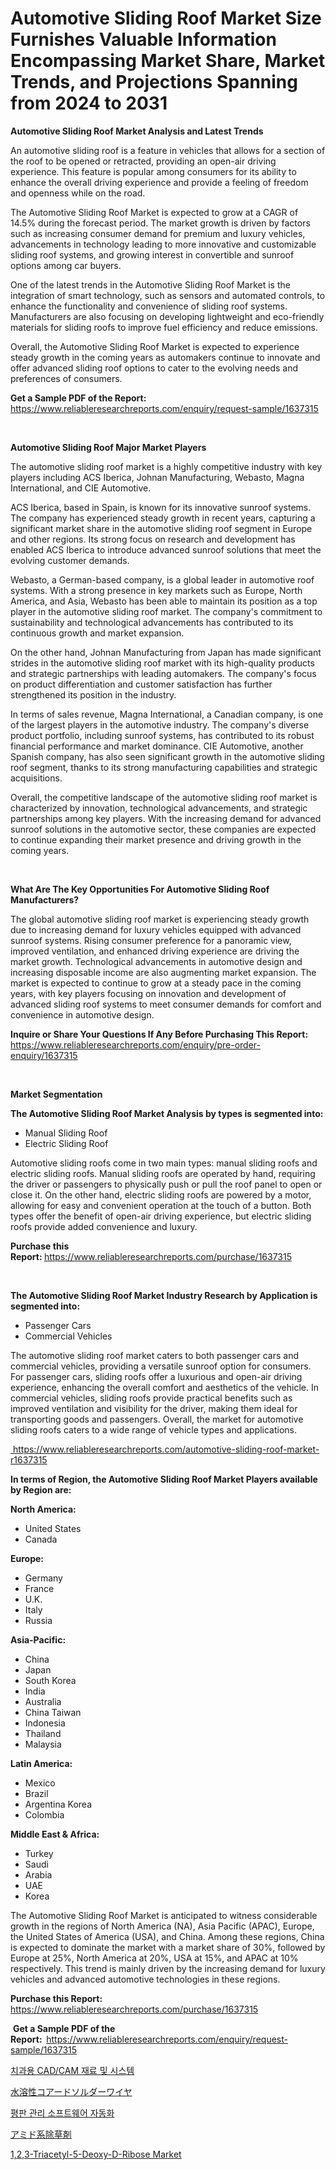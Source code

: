 <p><h1>Automotive Sliding Roof Market Size Furnishes Valuable Information Encompassing Market Share, Market Trends, and Projections Spanning from 2024 to 2031</h1></p><p><strong>Automotive Sliding Roof Market Analysis and Latest Trends</strong></p>
<p><p>An automotive sliding roof is a feature in vehicles that allows for a section of the roof to be opened or retracted, providing an open-air driving experience. This feature is popular among consumers for its ability to enhance the overall driving experience and provide a feeling of freedom and openness while on the road.</p><p>The Automotive Sliding Roof Market is expected to grow at a CAGR of 14.5% during the forecast period. The market growth is driven by factors such as increasing consumer demand for premium and luxury vehicles, advancements in technology leading to more innovative and customizable sliding roof systems, and growing interest in convertible and sunroof options among car buyers.</p><p>One of the latest trends in the Automotive Sliding Roof Market is the integration of smart technology, such as sensors and automated controls, to enhance the functionality and convenience of sliding roof systems. Manufacturers are also focusing on developing lightweight and eco-friendly materials for sliding roofs to improve fuel efficiency and reduce emissions.</p><p>Overall, the Automotive Sliding Roof Market is expected to experience steady growth in the coming years as automakers continue to innovate and offer advanced sliding roof options to cater to the evolving needs and preferences of consumers.</p></p>
<p><strong>Get a Sample PDF of the Report:&nbsp;</strong> <a href="https://www.reliableresearchreports.com/enquiry/request-sample/1637315">https://www.reliableresearchreports.com/enquiry/request-sample/1637315</a></p>
<p>&nbsp;</p>
<p><strong>Automotive Sliding Roof Major Market Players</strong></p>
<p><p>The automotive sliding roof market is a highly competitive industry with key players including ACS Iberica, Johnan Manufacturing, Webasto, Magna International, and CIE Automotive. </p><p>ACS Iberica, based in Spain, is known for its innovative sunroof systems. The company has experienced steady growth in recent years, capturing a significant market share in the automotive sliding roof segment in Europe and other regions. Its strong focus on research and development has enabled ACS Iberica to introduce advanced sunroof solutions that meet the evolving customer demands.</p><p>Webasto, a German-based company, is a global leader in automotive roof systems. With a strong presence in key markets such as Europe, North America, and Asia, Webasto has been able to maintain its position as a top player in the automotive sliding roof market. The company's commitment to sustainability and technological advancements has contributed to its continuous growth and market expansion.</p><p>On the other hand, Johnan Manufacturing from Japan has made significant strides in the automotive sliding roof market with its high-quality products and strategic partnerships with leading automakers. The company's focus on product differentiation and customer satisfaction has further strengthened its position in the industry.</p><p>In terms of sales revenue, Magna International, a Canadian company, is one of the largest players in the automotive industry. The company's diverse product portfolio, including sunroof systems, has contributed to its robust financial performance and market dominance. CIE Automotive, another Spanish company, has also seen significant growth in the automotive sliding roof segment, thanks to its strong manufacturing capabilities and strategic acquisitions.</p><p>Overall, the competitive landscape of the automotive sliding roof market is characterized by innovation, technological advancements, and strategic partnerships among key players. With the increasing demand for advanced sunroof solutions in the automotive sector, these companies are expected to continue expanding their market presence and driving growth in the coming years.</p></p>
<p>&nbsp;</p>
<p><strong>What Are The Key Opportunities For Automotive Sliding Roof Manufacturers?</strong></p>
<p><p>The global automotive sliding roof market is experiencing steady growth due to increasing demand for luxury vehicles equipped with advanced sunroof systems. Rising consumer preference for a panoramic view, improved ventilation, and enhanced driving experience are driving the market growth. Technological advancements in automotive design and increasing disposable income are also augmenting market expansion. The market is expected to continue to grow at a steady pace in the coming years, with key players focusing on innovation and development of advanced sliding roof systems to meet consumer demands for comfort and convenience in automotive design.</p></p>
<p><strong>Inquire or Share Your Questions If Any Before Purchasing This Report:</strong> <a href="https://www.reliableresearchreports.com/enquiry/pre-order-enquiry/1637315">https://www.reliableresearchreports.com/enquiry/pre-order-enquiry/1637315</a></p>
<p>&nbsp;</p>
<p><strong>Market Segmentation</strong></p>
<p><strong>The Automotive Sliding Roof Market Analysis by types is segmented into:</strong></p>
<p><ul><li>Manual Sliding Roof</li><li>Electric Sliding Roof</li></ul></p>
<p><p>Automotive sliding roofs come in two main types: manual sliding roofs and electric sliding roofs. Manual sliding roofs are operated by hand, requiring the driver or passengers to physically push or pull the roof panel to open or close it. On the other hand, electric sliding roofs are powered by a motor, allowing for easy and convenient operation at the touch of a button. Both types offer the benefit of open-air driving experience, but electric sliding roofs provide added convenience and luxury.</p></p>
<p><strong>Purchase this Report:&nbsp;</strong><a href="https://www.reliableresearchreports.com/purchase/1637315">https://www.reliableresearchreports.com/purchase/1637315</a></p>
<p>&nbsp;</p>
<p><strong>The Automotive Sliding Roof Market Industry Research by Application is segmented into:</strong></p>
<p><ul><li>Passenger Cars</li><li>Commercial Vehicles</li></ul></p>
<p><p>The automotive sliding roof market caters to both passenger cars and commercial vehicles, providing a versatile sunroof option for consumers. For passenger cars, sliding roofs offer a luxurious and open-air driving experience, enhancing the overall comfort and aesthetics of the vehicle. In commercial vehicles, sliding roofs provide practical benefits such as improved ventilation and visibility for the driver, making them ideal for transporting goods and passengers. Overall, the market for automotive sliding roofs caters to a wide range of vehicle types and applications.</p></p>
<p><a href="https://www.reliableresearchreports.com/automotive-sliding-roof-market-r1637315">&nbsp;https://www.reliableresearchreports.com/automotive-sliding-roof-market-r1637315</a></p>
<p><strong>In terms of Region, the Automotive Sliding Roof Market Players available by Region are:</strong></p>
<p>
    <p> <strong> North America: </strong>
        <ul>
            <li>United States</li>
            <li>Canada</li>
        </ul>
        </p> 
    <p> <strong> Europe: </strong>
        <ul>
            <li>Germany</li>
            <li>France</li>
            <li>U.K.</li>
            <li>Italy</li>
            <li>Russia</li>
        </ul>
        </p> 
    <p> <strong> Asia-Pacific: </strong>
        <ul>
            <li>China</li>
            <li>Japan</li>
            <li>South Korea</li>
            <li>India</li>
            <li>Australia</li>
            <li>China Taiwan</li>
            <li>Indonesia</li>
            <li>Thailand</li>
            <li>Malaysia</li>
        </ul>
        </p> 
    <p> <strong> Latin America: </strong>
        <ul>
            <li>Mexico</li>
            <li>Brazil</li>
            <li>Argentina Korea</li>
            <li>Colombia</li>
        </ul>
        </p> 
    <p> <strong> Middle East & Africa: </strong>
        <ul>
            <li>Turkey</li>
            <li>Saudi</li>
            <li>Arabia</li>
            <li>UAE</li>
            <li>Korea</li>
        </ul>
    </p>
    </p>
<p><p>The Automotive Sliding Roof Market is anticipated to witness considerable growth in the regions of North America (NA), Asia Pacific (APAC), Europe, the United States of America (USA), and China. Among these regions, China is expected to dominate the market with a market share of 30%, followed by Europe at 25%, North America at 20%, USA at 15%, and APAC at 10% respectively. This trend is mainly driven by the increasing demand for luxury vehicles and advanced automotive technologies in these regions.</p></p>
<p><strong>Purchase this Report: </strong><a href="https://www.reliableresearchreports.com/purchase/1637315">https://www.reliableresearchreports.com/purchase/1637315</a></p>
<p>&nbsp;<strong>Get a Sample PDF of the Report:&nbsp;&nbsp;</strong><a href="https://www.reliableresearchreports.com/enquiry/request-sample/1637315">https://www.reliableresearchreports.com/enquiry/request-sample/1637315</a></p>
<p><strong></strong></p>
<p><p><a href="https://github.com/rustymarie2024/Market-Research-Report-List-1/blob/main/623902584197.md">치과용 CAD/CAM 재료 및 시스템</a></p><p><a href="https://github.com/BrionnaBoyle/Market-Research-Report-List-1/blob/main/226317092721.md">水溶性コアードソルダーワイヤ</a></p><p><a href="https://github.com/rrmadityapu/Market-Research-Report-List-1/blob/main/120024883611.md">평판 관리 소프트웨어 자동화</a></p><p><a href="https://medium.com/@oliveyew35/%E3%82%A2%E3%83%9F%E3%83%89%E9%99%A4%E8%8D%89%E5%89%A4%E5%B8%82%E5%A0%B4-%E5%B8%82%E5%A0%B4%E3%82%B7%E3%82%A7%E3%82%A2-%E5%B8%82%E5%A0%B4%E3%83%88%E3%83%AC%E3%83%B3%E3%83%89-%E5%B0%86%E6%9D%A5%E3%81%AE%E6%88%90%E9%95%B7%E3%82%92%E6%8E%A2%E3%82%8B-595541494d55">アミド系除草剤</a></p><p><a href="https://github.com/angelajermaine/Market-Research-Report-List-3/blob/main/123-triacetyl-5-deoxy-d-ribose-market.md">1,2,3-Triacetyl-5-Deoxy-D-Ribose Market</a></p></p>